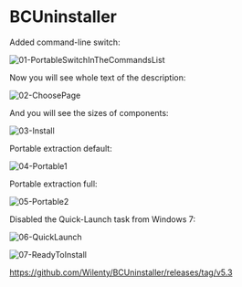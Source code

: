 # BCUninstaller

Added command-line switch:

![01-PortableSwitchInTheCommandsList](https://user-images.githubusercontent.com/61757638/171054185-0659b4c9-0d58-46c8-afcf-251242bdbd6b.png)

Now you will see whole text of the description:

![02-ChoosePage](https://user-images.githubusercontent.com/61757638/171054233-45f2afdd-da93-45d3-a18d-356f8d179280.png)

And you will see the sizes of components:

![03-Install](https://user-images.githubusercontent.com/61757638/171054245-35d4b148-edb4-41f4-9bb7-5fec505f56d6.png)

Portable extraction default:

![04-Portable1](https://user-images.githubusercontent.com/61757638/171054260-717cdac7-de71-44e1-9a63-c028ff30a537.png)

Portable extraction full:

![05-Portable2](https://user-images.githubusercontent.com/61757638/171054279-41d316f6-3250-465a-8a59-57c8e7aa5060.png)

Disabled the Quick-Launch task from Windows 7:

![06-QuickLaunch](https://user-images.githubusercontent.com/61757638/171054286-e59e10aa-7078-4059-90e4-09b2b46ade7a.png)

![07-ReadyToInstall](https://user-images.githubusercontent.com/61757638/171054299-7adddab1-a070-480b-8d66-e166977b7901.png)

https://github.com/Wilenty/BCUninstaller/releases/tag/v5.3
